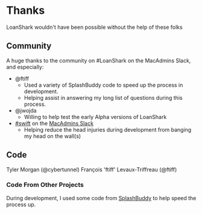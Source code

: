 # Thanks
LoanShark wouldn't have been possible without the help of these folks

## Community
A huge thanks to the community on #LoanShark on the MacAdmins Slack, and especially:
- @ftiff
  - Used a variety of SplashBuddy code to speed up the process in development.
  - Helping assist in answering my long list of questions during this process.
- @jwojda
  - Willing to help test the early Alpha versions of LoanShark
- [#swift](https://macadmins.slack.com/messages/C0688BNEM) on the [MacAdmins Slack](https://macadmins.herokuapp.com/)
  - Helping reduce the head injuries during development from banging my head on the wall(s)


## Code
Tyler Morgan (@cybertunnel)
François 'ftiff' Levaux-Triffreau (@ftiff)

### Code From Other Projects
During development, I used some code from [SplashBuddy](https://github.com/Shufflepuck/SplashBuddy) to help speed the process up.
